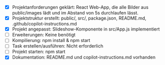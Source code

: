 - [x] Projektanforderungen geklärt: React Web-App, die alle Bilder aus public/images lädt und im Abstand von 5s durchlaufen lässt.
- [x] Projektstruktur erstellt: public/, src/, package.json, README.md, .github/copilot-instructions.md
- [x] Projekt angepasst: Slideshow-Komponente in src/App.js implementiert
- [ ] Erweiterungen: Keine benötigt
- [ ] Kompilierung: npm install & npm start
- [ ] Task erstellen/ausführen: Nicht erforderlich
- [ ] Projekt starten: npm start
- [x] Dokumentation: README.md und copilot-instructions.md vorhanden

